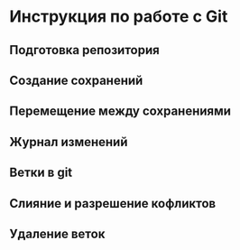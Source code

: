 # Инструкция по работе с Git


## Подготовка репозитория


## Создание сохранений



## Перемещение между сохранениями



## Журнал изменений



## Ветки в git


## Слияние и разрешение кофликтов


## Удаление веток
